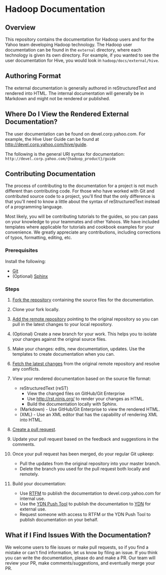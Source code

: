# Hadoop Documentation

## Overview

This repository contains the documentation for Hadoop users and for the Yahoo team
developing Hadoop technology. The Hadoop user documentation can be found in the
`external` directory, where each technology is given its own directory. For example,
if you wanted to see the user documentation for Hive, you would look in `hadoop/docs/external/hive`.

## Authoring Format

The external documentation is generally authored in reStructuredText and rendered into HTML.
The internal documentation will generally be in Markdown and might not be rendered or published.

## Where Do I View the Rendered External Documentation?

The user documentation can be found on devel.corp.yahoo.com. For example,
the Hive User Guide can be found at http://devel.corp.yahoo.com/hive/guide.

The following is the general URI syntax for documentation: `http://devel.corp.yahoo.com/{hadoop_product}/guide` 

## Contributing Documentation

The process of contributing to the documentation for a project is not much different than contributing code.
For those who have worked with Git and contributed source code to a project, you'll find that the only
difference is that you'll need to know a little about the syntax of reStructuredText instead of a programming
language. 

Most likely, you will be contributing tutorials to the guides, so you can pass on your knowledge to your
teammates and other Yahoos. We have included templates where applicable for tutorials and cookbook examples
for your convenience. We greatly appreciate any contributions, including corrections of typos, formatting,
editing, etc.

 
### Prerequisites

Install the following:

* [Git](http://git-scm.com/book/en/Getting-Started-Installing-Git, "Installing Git")
* (Optional) [Sphinx](http://sphinx-doc.org/latest/install.html, "Sphinx Installation")

### Steps
 
1. [Fork the repository](https://help.github.com/articles/fork-a-repo, "Forking Git Repository") containing the source files for the documentation. 
1. Clone your fork locally.
1. [Add the remote repository](https://help.github.com/articles/adding-a-remote, "Add a Remote") 
   pointing to the original repository so you can pull in the latest changes to your local repository.
1. (Optional) Create a new branch for your work. This helps you to isolate your changes against the original source files.
1. Make your changes: edits, new documentation, updates. Use the templates to create documentation when you can.
1. [Fetch the latest changes](https://help.github.com/articles/fetching-a-remote#fetch, "Fetch From a Remote") 
   from the original remote repository and resolve any conflicts.
1. View your rendered documentation based on the source file format:
   * reStructuredText (reST)
     - View the changed files on GitHub/Git Enterprise
     - Use http://rst.ninjs.org/ to render your changes as HTML.
     - Build the documentation locally with Sphinx.
   * (Markdown) - Use GitHub/Git Enterprise to view the rendered HTML.
   * (XML) - Use an XML editor that has the capability of rendering XML into HTML.

1. [Create a pull request](https://help.github.com/articles/creating-a-pull-request, "Create Pull Request"). 
1. Update your pull request based on the feedback and suggestions in the comments.
1. Once your pull request has been merged, do your regular Git upkeep:

   - Pull the updates from the original repository into your master branch.
   - Delete the branch you used for the pull request both locally and remotely.
1. Build your documentation:

   - Use [RTFM](http://rtfm.corp.yahoo.com/rtfm/, "RTFM") to publish the documentation to devel.corp.yahoo.com for internal use.
   - Use the [YDN Push Tool](http://pushtool.ydn.corp.bf1.yahoo.com/, "YDN Push Tool") to publish the documentation 
     to [YDN](http://developer.yahoo.com/, "Yahoo! Developer Network") for external use.
   - Request someone with access to RTFM or the YDN Push Tool to publish documentation on your behalf.
 
## What if I Find Issues With the Documentation?

We welcome users to file issues or make pull requests, so if you
find a mistake or can't find information, let us know by filing an issue.
If you think you can write the documentation, please do and make a PR.
Our team will review your PR, make comments/suggestions, and eventually
merge your PR.




